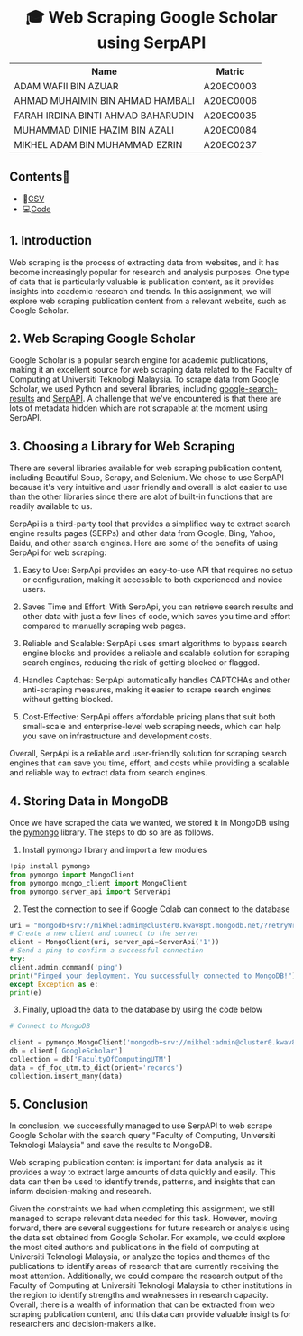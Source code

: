 
<h1 align='center'>🎓 Web Scraping Google Scholar using SerpAPI</h1>
<table align='center'>
  <tr>
    <th>Name</th>
    <th>Matric</th>
  </tr>
  <tr>
    <td>ADAM WAFII BIN AZUAR</td>
    <td>A20EC0003</td>
  </tr>
  <tr>
    <td>AHMAD MUHAIMIN BIN AHMAD HAMBALI</td>
    <td>A20EC0006</td>
  </tr>
    <tr>
    <td>FARAH IRDINA BINTI AHMAD BAHARUDIN</td>
    <td>A20EC0035</td>
  </tr>
    <tr>
    <td>MUHAMMAD DINIE HAZIM BIN AZALI</td>
    <td>A20EC0084</td>
  </tr>
  <tr>
    <td>MIKHEL ADAM BIN MUHAMMAD EZRIN</td>
    <td>A20EC0237</td>
  </tr>
</table>

## Contents📝
- 📑[CSV](https://github.com/drshahizan/special-topic-data-engineering/blob/fd0be2b13a082412d186afcf042c932d3127abd0/assignment/data-scraping/submission/part2/Rivertion/foc_utm.csv)
- 💻[Code](https://github.com/drshahizan/special-topic-data-engineering/blob/77193cfc5f061c0fc15d0bc25ea6a00a8c2d7403/assignment/data-scraping/submission/part2/Rivertion/ASGN_P2_Web_Scraping.ipynb)


## 1. Introduction

Web scraping is the process of extracting data from websites, and it has become increasingly popular for research and analysis purposes. One type of data that is particularly valuable is publication content, as it provides insights into academic research and trends. In this assignment, we will explore web scraping publication content from a relevant website, such as Google Scholar.

## 2. Web Scraping Google Scholar

Google Scholar is a popular search engine for academic publications, making it an excellent source for web scraping data related to the Faculty of Computing at Universiti Teknologi Malaysia. To scrape data from Google Scholar, we used Python and several libraries, including [google-search-results](https://pypi.org/project/google-search-results/) and [SerpAPI](https://serpapi.com/search-api). A challenge that we've encountered is that there are lots of metadata hidden which are not scrapable at the moment using SerpAPI.

## 3. Choosing a Library for Web Scraping

There are several libraries available for web scraping publication content, including Beautiful Soup, Scrapy, and Selenium. We chose to use SerpAPI because it's very intuitive and user friendly and overall is alot easier to use than the other libraries since there are alot of built-in functions that are readily available to us.

SerpApi is a third-party tool that provides a simplified way to extract search engine results pages (SERPs) and other data from Google, Bing, Yahoo, Baidu, and other search engines. Here are some of the benefits of using SerpApi for web scraping:

1.  Easy to Use: SerpApi provides an easy-to-use API that requires no setup or configuration, making it accessible to both experienced and novice users.
    
2.  Saves Time and Effort: With SerpApi, you can retrieve search results and other data with just a few lines of code, which saves you time and effort compared to manually scraping web pages.
    
3.  Reliable and Scalable: SerpApi uses smart algorithms to bypass search engine blocks and provides a reliable and scalable solution for scraping search engines, reducing the risk of getting blocked or flagged.
    
4.  Handles Captchas: SerpApi automatically handles CAPTCHAs and other anti-scraping measures, making it easier to scrape search engines without getting blocked.
    
5.  Cost-Effective: SerpApi offers affordable pricing plans that suit both small-scale and enterprise-level web scraping needs, which can help you save on infrastructure and development costs.
    

Overall, SerpApi is a reliable and user-friendly solution for scraping search engines that can save you time, effort, and costs while providing a scalable and reliable way to extract data from search engines.
## 4. Storing Data in MongoDB
Once we have scraped the data we wanted, we stored it in MongoDB using the [pymongo](https://pymongo.readthedocs.io/en/stable/) library. The steps to do so are as follows.

 1. Install pymongo library and import a few modules

```python
!pip install pymongo
from pymongo import MongoClient
from pymongo.mongo_client import MongoClient
from pymongo.server_api import ServerApi
```

 2. Test the connection to see if Google Colab can connect to the database
```python
uri = "mongodb+srv://mikhel:admin@cluster0.kwav8pt.mongodb.net/?retryWrites=true&w=majority"
# Create a new client and connect to the server
client = MongoClient(uri, server_api=ServerApi('1'))
# Send a ping to confirm a successful connection
try:
client.admin.command('ping')
print("Pinged your deployment. You successfully connected to MongoDB!")
except Exception as e:
print(e)
```
3. Finally, upload the data to the database by using the code below
```python
# Connect to MongoDB

client = pymongo.MongoClient('mongodb+srv://mikhel:admin@cluster0.kwav8pt.mongodb.net/test')
db = client['GoogleScholar']
collection = db['FacultyOfComputingUTM']
data = df_foc_utm.to_dict(orient='records')
collection.insert_many(data)
```

## 5. Conclusion
In conclusion, we successfully managed to use SerpAPI to web scrape Google Scholar with the search query "Faculty of Computing, Universiti Teknologi Malaysia" and save the results to MongoDB. 

Web scraping publication content is important for data analysis as it provides a way to extract large amounts of data quickly and easily. This data can then be used to identify trends, patterns, and insights that can inform decision-making and research.

Given the constraints we had when completing this assignment, we still managed to scrape relevant data needed for this task. However, moving forward, there are several suggestions for future research or analysis using the data set obtained from Google Scholar. For example, we could explore the most cited authors and publications in the field of computing at Universiti Teknologi Malaysia, or analyze the topics and themes of the publications to identify areas of research that are currently receiving the most attention. Additionally, we could compare the research output of the Faculty of Computing at Universiti Teknologi Malaysia to other institutions in the region to identify strengths and weaknesses in research capacity. Overall, there is a wealth of information that can be extracted from web scraping publication content, and this data can provide valuable insights for researchers and decision-makers alike. 
